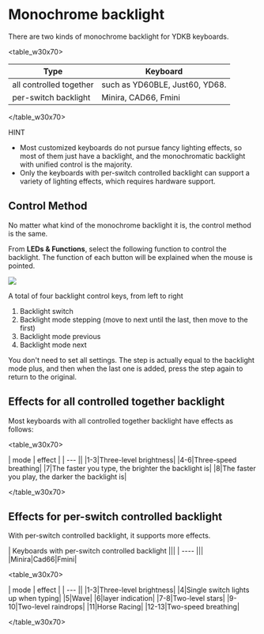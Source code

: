 # Monochrome backlight

There are two kinds of monochrome backlight for YDKB keyboards.

<table_w30x70>

| Type | Keyboard |
| --- | --- |
| all controlled together | such as YD60BLE, Just60, YD68. |
| per-switch backlight | Minira, CAD66, Fmini |

</table_w30x70>

<div class="hint">
<subtitle>HINT</subtitle>

  - Most customized keyboards do not pursue fancy lighting effects, so most of them just have a backlight, and the monochromatic backlight with unified control is the majority.
  - Only the keyboards with per-switch controlled backlight can support a variety of lighting effects, which requires hardware support.
</div>




## Control Method

No matter what kind of the monochrome backlight it is, the control method is the same.

From **LEDs & Functions**, select the following function to control the backlight. The function of each button will be explained when the mouse is pointed.

![](/assets/backlight-01.png?)

A total of four backlight control keys, from left to right
  1. Backlight switch
  2. Backlight mode stepping (move to next until the last, then move to the first)
  3. Backlight mode previous
  4. Backlight mode next

You don't need to set all settings. The step is actually equal to the backlight mode plus, and then when the last one is added, press the step again to return to the original.


## Effects for all controlled together backlight

Most keyboards with all controlled together backlight have effects as follows:

<table_w30x70>

| mode | effect |
| --- ||
|1-3|Three-level brightness|
|4-6|Three-speed breathing|
|7|The faster you type, the brighter the backlight is|
|8|The faster you play, the darker the backlight is|

</table_w30x70>


## Effects for per-switch controlled backlight

With per-switch controlled backlight, it supports more effects. 

| Keyboards with per-switch controlled backlight |||
| ---- |||
|Minira|Cad66|Fmini|

<table_w30x70>

| mode | effect |
| --- ||
|1-3|Three-level brightness|
|4|Single switch lights up when typing|
|5|Wave|
|6|layer indication|
|7-8|Two-level stars|
|9-10|Two-level raindrops|
|11|Horse Racing|
|12-13|Two-speed breathing|

</table_w30x70>
